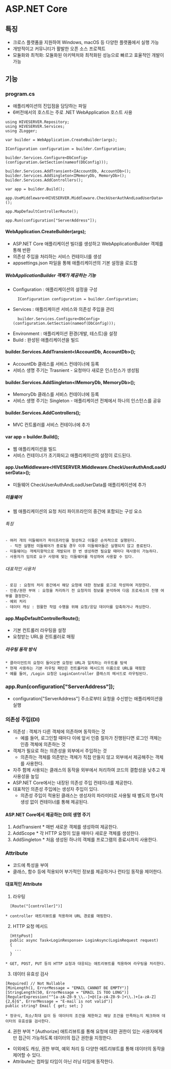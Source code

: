 # ASP.NET Core
## 특징
* 크로스 플랫폼을 지원하여 Windows, macOS 등 다양한 플랫폼에서 실행 가능
* 개방적이고 커뮤니티가 활발한 오픈 소스 프로젝트
* 모듈화와 최적화: 모듈화된 아키텍처와 최적화된 성능으로 빠르고 효율적인 개발이 가능

## 기능
### program.cs
* 애플리케이션의 진입점을 담당하는 파일
* 6버전에서의 호스트는 주로 .NET WebApplication 호스트 사용
``` example
using HIVESERVER.Repository;
using HIVESERVER.Services;
using ZLogger;

var builder = WebApplication.CreateBuilder(args);      

IConfiguration configuration = builder.Configuration;

builder.Services.Configure<DbConfig>(configuration.GetSection(nameof(DbConfig)));

builder.Services.AddTransient<IAccountDb, AccountDb>();
builder.Services.AddSingleton<IMemoryDb, MemoryDb>();
builder.Services.AddControllers();

var app = builder.Build();  

app.UseMiddleware<HIVESERVER.Middleware.CheckUserAuthAndLoadUserData>();

app.MapDefaultControllerRoute();

app.Run(configuration["ServerAddress"]);
```

#### WebApplication.CreateBuilder(args);  
  - ASP.NET Core 애플리케이션 빌더를 생성하고 WebApplicationBuilder 객체를 통해 반환
  - 의존성 주입을 처리하는 서비스 컨테이너를 생성
  - appsettings.json 파일을 통해 애플리케이션의 기본 설정을 로드함

##### WebApplicationBuilder 객체가 제공하는 기능
  - Configuration : 애플리케이션의 설정을 구성
      ```
        IConfiguration configuration = builder.Configuration;
      ```
  - Services : 애플리케이션 서비스와 의존성 주입을 관리
      ```
        builder.Services.Configure<DbConfig>(configuration.GetSection(nameof(DbConfig)));
      ```
  - Environment : 애플리케이션 환경(개발, 테스트)을 설정
  - Build : 완성된 애플리케이션을 빌드

#### builder.Services.AddTransient<IAccountDb, AccountDb>();
  * AccountDb 클래스를 서비스 컨테이너에 등록
  * 서비스 생명 주기는 Trasnient - 요청마다 새로운 인스턴스가 생성됨
#### builder.Services.AddSingleton<IMemoryDb, MemoryDb>();
  * MemoryDb 클래스를 서비스 컨테이너에 등록
  * 서비스 생명 주기는 Singleton - 애플리케이션 전체에서 하나의 인스턴스를 공유
#### builder.Services.AddControllers();
  * MVC 컨트롤러를 서비스 컨테이너에 추가
#### var app = builder.Build();
  * 웹 애플리케이션을 빌드
  * 서비스 컨테이너가 초기화되고 애플리케이션의 설정이 로드된다.
#### app.UseMiddleware<HIVESERVER.Middleware.CheckUserAuthAndLoadUserData>();
  * 미들웨어 CheckUserAuthAndLoadUserData를 애플리케이션에 추가
##### 미들웨어
  * 웹 애플리케이션의 요청 처리 파이프라인의 중간에 포함되는 구성 요소
  ###### 특징
    - 여러 개의 미들웨어가 파이프라인을 형성하고 이들은 순차적으로 실행된다.
      - 직전 실행된 미들웨어가 종료될 경우 이후 미들웨어들은 실행되지 않고 종료된다.
    - 미들웨어는 객체지향적으로 개발되어 한 번 생성하면 필요할 때마다 재사용이 가능하다.
    - 사용자가 임의로 요구 사항에 맞는 미들웨어를 작성하여 사용할 수 있다.
  ###### 대표적인 사용처
    - 로깅 : 요청의 처리 중간에서 해당 요청에 대한 정보를 로그로 작성하여 저장한다.
    - 인증/권한 부여 : 요청을 처리하기 전 요청자의 정보를 분석하여 다음 프로세스의 진행 여부를 결정한다.
    - 예외 처리
    - 데이터 캐싱 : 원활한 작업 수행을 위해 요청/응답 데이터를 압축하거나 캐싱한다.

#### app.MapDefaultControllerRoute();
  * 기본 컨트롤러 라우팅을 설정
  * 요청받는 URL을 컨트롤러로 매핑
  ##### 라우팅 동작 방식
    * 클라이언트의 요청이 들어오면 요청된 URL과 일치하는 라우트를 탐색
    * 현재 사용하는 기본 라우팅 패턴은 컨트롤러와 메서드의 이름으로 URL을 매핑함
    * 예를 들어, /Login 요청은 LoginController 클래스의 메서드로 라우팅된다. 

### app.Run(configuration["ServerAddress"]);
  * configuration["ServerAddress"] 주소로부터 요청을 수신받는 애플리케이션을 실행


### 의존성 주입(DI)
  - 의존성 : 객체가 다른 객체에 의존하며 동작하는 것
    - 예를 들어, 로그인할 때마다 이에 앞서 인증 절차가 진행된다면 로그인 객체는 인증 객체에 의존하는 것
  - 객체가 필요로 하는 의존성을 외부에서 주입하는 것
    - 의존하는 객체를 의존받는 객체가 직접 만들지 않고 외부에서 제공해주는 객체를 사용한다.
  - 자주 함께 사용되는 클래스의 동작을 외부에서 처리하여 코드의 결합성을 낮추고 재사용성을 높임
  - ASP.NET Core에서는 내장된 의존성 주입 컨테이너를 제공한다.
  - 대표적인 의존성 주입에는 생성자 주입이 있다.
    - 의존성 주입이 적용된 클래스는 생성자의 파라미터로 사용될 때 별도의 명시적 생성 없이 컨테이너를 통해 제공된다.
  
#### ASP.NET Core에서 제공하는 DI의 생명 주기
  1. AddTransient
    * 매번 새로운 객체를 생성하여 제공한다.
  2. AddScope
    * 각 HTTP 요청이 있을 때마다 새로운 객체를 생성한다.
  3. AddSingleton
    * 처음 생성된 하나의 객체를 프로그램의 종료시까지 사용한다.


### Attribute
  - 코드에 특성을 부여
  - 클래스, 함수 등에 적용되어 부가적인 정보를 제공하거나 런타임 동작을 제어한다.
#### 대표적인 Attribute
  1. 라우팅
  ```
    [Route("[controller]")]
  ```
    * controller 애트리뷰트를 적용하여 URL 경로를 매핑한다.
  2. HTTP 요청 메서드
  ```
    [HttpPost]
    public async Task<LoginResponse> LoginAsync(LoginRequest request)
    {
      ...
    }
  ```
    * GET, POST, PUT 등의 HTTP 요청과 대응되는 애트리뷰트를 적용하여 라우팅을 처리한다.
  3. 데이터 유효성 검사
  ```
  [Required] // Not Nullable
  [MinLength(1, ErrorMessage = "EMAIL CANNOT BE EMPTY")] 
  [StringLength(50, ErrorMessage = "EMAIL IS TOO LONG")]
  [RegularExpression("^[a-zA-Z0-9_\\.-]+@([a-zA-Z0-9-]+\\.)+[a-zA-Z]{2,6}$", ErrorMessage = "E-mail is not valid")]
  public string? Email { get; set; }
  ```
    * 정규식, 최소/최대 길이 등 데이터의 조건을 제한하고 해당 조건을 만족하는지 체크하여 데이터의 유효성을 검사한다.
  4. 권한 부여
    * [Authorize] 애트리뷰트를 통해 요청에 대한 권한이 있는 사용자에게만 접근이 가능하도록 데이터의 접근 권한을 지정한다.
  - 이외에도 캐싱, 권한 부여, 예외 처리 등 다양한 애트리뷰트를 통해 데이터의 동작을 제어할 수 있다.
  - Attribute는 컴파일 타임이 아닌 러닝 타임에 동작한다.




